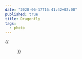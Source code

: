 ```yaml
---
date: "2020-06-17T16:41:42+02:00"
published: true
title: Dragonfly
tags:
  - photo
---
```


{{<figure alt="Dragonfly" src="/images/2020-06-17-Dragonfly.jpg" width="1280">}}
